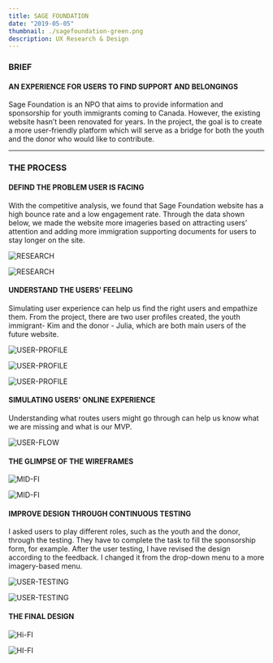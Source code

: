 ```yaml
---
title: SAGE FOUNDATION
date: "2019-05-05"
thumbnail: ./sagefoundation-green.png
description: UX Research & Design
---
```


### BRIEF

#### AN EXPERIENCE FOR USERS TO FIND SUPPORT AND BELONGINGS

Sage Foundation is an NPO that aims to provide information and sponsorship for youth immigrants coming to Canada. However, the existing website hasn’t been renovated for years. In the project, the goal is to create a more user-friendly platform which will serve as a bridge for both the youth and the donor who would like to contribute.

---

### THE PROCESS

#### DEFIND THE PROBLEM USER IS FACING

With the competitive analysis, we found that Sage Foundation website has a high bounce rate and a low engagement rate. Through the data shown below, we made the website more imageries based on attracting users’ attention and adding more immigration supporting documents for users to stay longer on the site.

<div class="kg-card kg-image-card kg-width-wide">

![RESEARCH](./sage-foundation.005.png)

</div>

<div class="kg-card kg-image-card kg-width-wide">

![RESEARCH](./sage-foundation.006.png)

</div>

#### UNDERSTAND THE USERS' FEELING

Simulating user experience can help us find the right users and empathize them. From the project, there are two user profiles created, the youth immigrant- Kim and the donor - Julia, which are both main users of the future website.

<div class="kg-card kg-image-card kg-width-wide">

![USER-PROFILE](./sage-foundation.007.png)

</div>

<div class="kg-card kg-image-card kg-width-wide">

![USER-PROFILE](./sage-foundation.008.png)

</div>

<div class="kg-card kg-image-card kg-width-wide">

![USER-PROFILE](./sage-foundation.009.png)

</div>

#### SIMULATING USERS' ONLINE EXPERIENCE

Understanding what routes users might go through can help us know what we are missing and what is our MVP.

<div class="kg-card kg-image-card kg-width-wide">

![USER-FLOW](./sage-foundation.012.png)

</div>

#### THE GLIMPSE OF THE WIREFRAMES

<div class="kg-card kg-image-card kg-width-wide">

![MID-FI](./sage-foundation.013.png)

</div>

<div class="kg-card kg-image-card kg-width-wide">

![MID-FI](./sage-foundation.014.png)

</div>

#### IMPROVE DESIGN THROUGH CONTINUOUS TESTING

I asked users to play different roles, such as the youth and the donor, through the testing. They have to complete the task to fill the sponsorship form, for example. After the user testing, I have revised the design according to the feedback. I changed it from the drop-down menu to a more imagery-based menu.

<div class="kg-card kg-image-card kg-width-wide">

![USER-TESTING](./sage-foundation015.png)

</div>

<div class="kg-card kg-image-card kg-width-wide">

![USER-TESTING](./sage-foundation.016.png)

</div>

#### THE FINAL DESIGN

<div class="kg-card kg-image-card kg-width-wide">

![Hi-FI](./sage-foundation.019.png)

</div>

<div class="kg-card kg-image-card kg-width-wide">

![HI-FI](./sage-foundation020.png)

</div>
